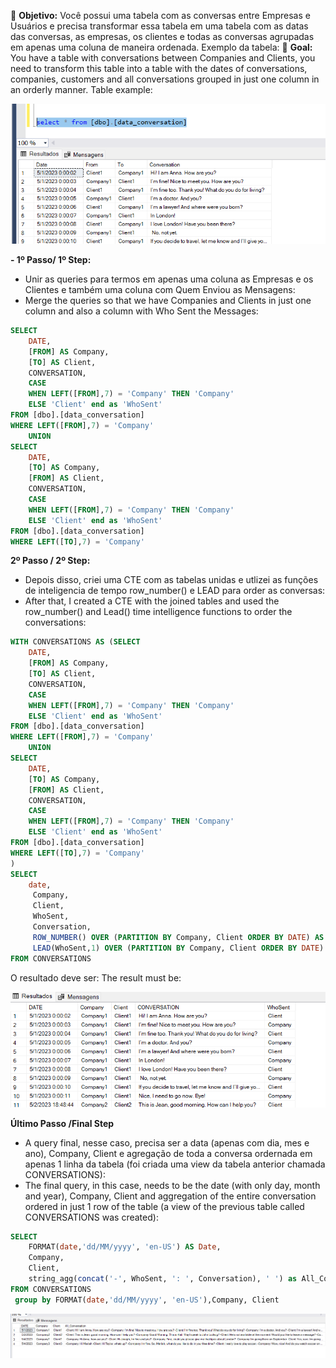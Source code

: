 :dart: **Objetivo:** Você possui uma tabela com as conversas entre Empresas e Usuários e  precisa transformar essa tabela em uma tabela com as datas das conversas, as empresas, os clientes e todas as conversas agrupadas em apenas uma coluna de maneira ordenada. Exemplo da tabela:
:dart: **Goal:** You have a table with conversations between Companies and Clients, you need to transform this table into a table with the dates of conversations, companies, customers and all conversations grouped in just one column in an orderly manner. Table example:

![Table](https://raw.githubusercontent.com/Annallisboa/SQL-Analysis/main/TabeladeConversas.png)

**- 1º Passo/ 1º Step:**
- Unir as queries para termos em apenas uma coluna as Empresas e os Clientes e também uma coluna com Quem Enviou as Mensagens:
- Merge the queries so that we have Companies and Clients in just one column and also a column with Who Sent the Messages:

```SQL
SELECT
	DATE,
	[FROM] AS Company,
	[TO] AS Client,
	CONVERSATION,
	CASE 
	WHEN LEFT([FROM],7) = 'Company' THEN 'Company'
	ELSE 'Client' end as 'WhoSent'
FROM [dbo].[data_conversation]
WHERE LEFT([FROM],7) = 'Company'
	UNION
SELECT
	DATE,
	[TO] AS Company,
	[FROM] AS Client,
	CONVERSATION,
	CASE 
	WHEN LEFT([FROM],7) = 'Company' THEN 'Company'
	ELSE 'Client' end as 'WhoSent'
FROM [dbo].[data_conversation]
WHERE LEFT([TO],7) = 'Company'
```

**2º Passo / 2º Step:**
- Depois disso, criei uma CTE com as tabelas unidas e utlizei as funções de inteligencia de tempo row_number() e LEAD para order as conversas:
- After that, I created a CTE with the joined tables and used the row_number() and Lead() time intelligence functions to order the conversations:
  
```SQL
WITH CONVERSATIONS AS (SELECT
	DATE,
	[FROM] AS Company,
	[TO] AS Client,
	CONVERSATION,
	CASE 
	WHEN LEFT([FROM],7) = 'Company' THEN 'Company'
	ELSE 'Client' end as 'WhoSent'
FROM [dbo].[data_conversation]
WHERE LEFT([FROM],7) = 'Company'
	UNION
SELECT
	DATE,
	[TO] AS Company,
	[FROM] AS Client,
	CONVERSATION,
	CASE 
	WHEN LEFT([FROM],7) = 'Company' THEN 'Company'
	ELSE 'Client' end as 'WhoSent'
FROM [dbo].[data_conversation]
WHERE LEFT([TO],7) = 'Company'
)
SELECT
	date,
	 Company, 
	 Client,
	 WhoSent,
     Conversation,
	 ROW_NUMBER() OVER (PARTITION BY Company, Client ORDER BY DATE) AS LineOrder,
     LEAD(WhoSent,1) OVER (PARTITION BY Company, Client ORDER BY DATE) AS WhoSentNextMessage
FROM CONVERSATIONS
```
O resultado deve ser:
The result must be: 

![Table](https://raw.githubusercontent.com/Annallisboa/SQL-Analysis/main/ConversationOrdered.png)

**Último Passo /Final Step** 
- A query final, nesse caso, precisa ser a data (apenas com dia, mes e ano), Company, Client e agregação de toda a conversa ordernada em apenas 1 linha da tabela (foi criada uma view da tabela anterior chamada CONVERSATIONS): 
- The final query, in this case, needs to be the date (with only day, month and year), Company, Client and aggregation of the entire conversation ordered in just 1 row of the table (a view of the previous table called CONVERSATIONS was created):
 
```SQL 
SELECT
	FORMAT(date,'dd/MM/yyyy', 'en-US') AS Date,
	Company,
	Client,
	string_agg(concat('-', WhoSent, ': ', Conversation), ' ') as All_Conversation
FROM CONVERSATIONS
 group by FORMAT(date,'dd/MM/yyyy', 'en-US'),Company, Client
```

![Table](https://raw.githubusercontent.com/Annallisboa/SQL-Analysis/main/Final%20table.png)
